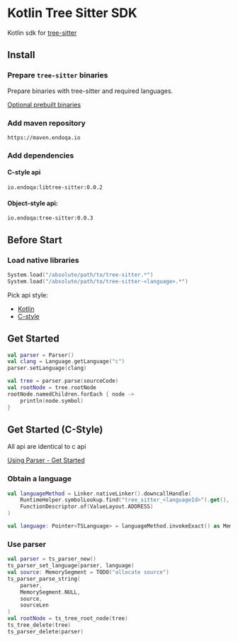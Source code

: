 # Kotlin Tree Sitter SDK

Kotlin sdk for [tree-sitter](https://tree-sitter.github.io/tree-sitter/)

## Install

### Prepare `tree-sitter` binaries

Prepare binaries with tree-sitter and required languages.

[Optional prebuilt binaries](https://github.com/Endoqa/tree-sitter-prebuilt)

### Add maven repository

```
https://maven.endoqa.io
```

### Add dependencies

#### C-style api

```
io.endoqa:libtree-sitter:0.0.2
```

#### Object-style api:

```
io.endoqa:tree-sitter:0.0.3
```

## Before Start

### Load native libraries

```kotlin
System.load("/absolute/path/to/tree-sitter.*")
System.load("/absolute/path/to/tree-sitter-<language>.*")
```

Pick api style:

- [Kotlin](#get-started)
- [C-style](#get-started-c-style)

## Get Started

```kotlin
val parser = Parser()
val clang = Language.getLanguage("c")
parser.setLanguage(clang)

val tree = parser.parse(sourceCode)
val rootNode = tree.rootNode
rootNode.namedChildren.forEach { node ->
    println(node.symbol)
}
```

## Get Started (C-Style)

All api are identical to c api

[Using Parser - Get Started](https://tree-sitter.github.io/tree-sitter/using-parsers)

### Obtain a language

```kotlin
val languageMethod = Linker.nativeLinker().downcallHandle(
    RuntimeHelper.symbolLookup.find("tree_sitter_<languageId>").get(),
    FunctionDescriptor.of(ValueLayout.ADDRESS)
)

val language: Pointer<TSLanguage> = languageMethod.invokeExact() as MemorySegment
```

### Use parser

```kotlin
val parser = ts_parser_new()
ts_parser_set_language(parser, language)
val source: MemorySegment = TODO("allocate source")
ts_parser_parse_string(
    parser,
    MemorySegment.NULL,
    source,
    sourceLen
)
val rootNode = ts_tree_root_node(tree)
ts_tree_delete(tree)
ts_parser_delete(parser)
```

